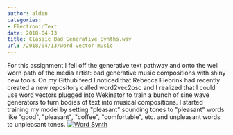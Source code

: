 ```yaml
---
author: alden
categories:
- ElectronicText
date: 2018-04-13
title: Classic_Bad_Generative_Synths.wav
url: /2018/04/13/word-vector-music
---
```

For this assignment I fell off the generative text pathway and onto the well worn path of the media artist: bad generative music compositions with shiny new tools. On my Github feed I noticed that Rebecca Fiebrink had recently created a new repository called word2vec2osc and I realized that I could use word vectors plugged into Wekinator to train a bunch of sine wave generators to turn bodies of text into musical compositions. I started training my model by setting "pleasant" sounding tones to "pleasant" words like "good", "pleasant", "coffee", "comfortable", etc. and unpleasant words to unpleasant tones.
[![Word Synth](https://www.dropbox.com/s/7idtnxvr9ygawij/Screenshot%202018-04-13%2015.14.43.png?dl=0)](https://vimeo.com/264356991)
